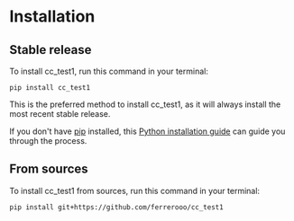 # Installation

## Stable release

To install cc_test1, run this command in your terminal:

```
pip install cc_test1
```

This is the preferred method to install cc_test1, as it will always install the most recent stable release.

If you don't have [pip](https://pip.pypa.io) installed, this [Python installation guide](http://docs.python-guide.org/en/latest/starting/installation/) can guide you through the process.

## From sources

To install cc_test1 from sources, run this command in your terminal:

```
pip install git+https://github.com/ferrerooo/cc_test1
```
